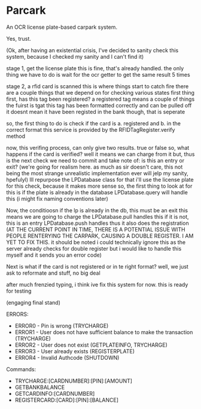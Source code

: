# Parcark
An OCR license plate-based carpark system.

Yes, trust.



(Ok, after having an existential crisis, I've decided to sanity check this system, because I checked my sanity and I can't find it)

stage 1, get the license plate
this is fine, that's already handled.
the only thing we have to do is wait for the ocr getter to get the same result 5 times

stage 2, a rfid card is scanned
this is where things start to catch fire
there are a couple things that we depend on for checking various states
first thing first, has this tag been registered?
a registered tag means a couple of things
the fuirst is tgat this tag has been formatted correctly and can be pulled off
it doesnt mean it have been registed in the bank though, that is seperate

so, the first thing to do is check if the card is a. registered and b. in the correct format
this service is provided by the RFIDTagRegister.verify method

now, this verifing process, can only give two results. true or false
so, what happens if the card is verified?
well it means we can charge from it
but, thus is the next check we need to commit and take note of: is this an entry or exit?
(we're going for realism here. as much as sir doesn't care, this not being the most strange unrealistic implementation ever will jelp my sanity, hpefulyl)
Ill repurpose the LPDatabase class for that
i'll use the license plate for this check, because it makes more sense
so, the first thing to look at for this is if the plate is already in the database
LPDatabase.query will handle this
(i might fix naming conventions later)

Now, the conditioosn
if the lp is already in the db, this must be an exit
this means we are going to charge
the LPDatabase.pull handles this
if it is not, this is an entry
LPDatabase.push handles thus
it also does the registration
(AT THE CURRENT POINT IN TIME, THERE IS A POTENTIAL ISSUE WITH PEOPLE RENTERYING THE CARPARK, CAUSING A DOUBLE REGISTER. I AM YET TO FIX THIS. it should be noted i could technically ignore this as the server already checks for double register but i would like to handle this myself and it sends you an error code)


Next is what if the card is not registered or in te right format?
well, we just ask to reformate and stuff, no big deal

after much frenzied typing, i think ive fix this system for now.
this is ready for testing

(engaging final stand)

ERRORS:
* ERROR0 - Pin is wrong (TRYCHARGE)
* ERROR1 - User does not have sufficient balance to make the transaction (TRYCHARGE)
* ERROR2 - User does not exist (GETPLATEINFO, TRYCHARGE)
* ERROR3 - User already exists (REGISTERPLATE)
* ERROR4 - Invalid Authcode (SHUTDOWN)

Commands:
* TRYCHARGE:[CARDNUMBER]:[PIN]:[AMOUNT]
* GETBANKBALANCE
* GETCARDINFO:[CARDNUMBER]
* REGISTERCARD:[CARD]:[PIN]:[BALANCE]
